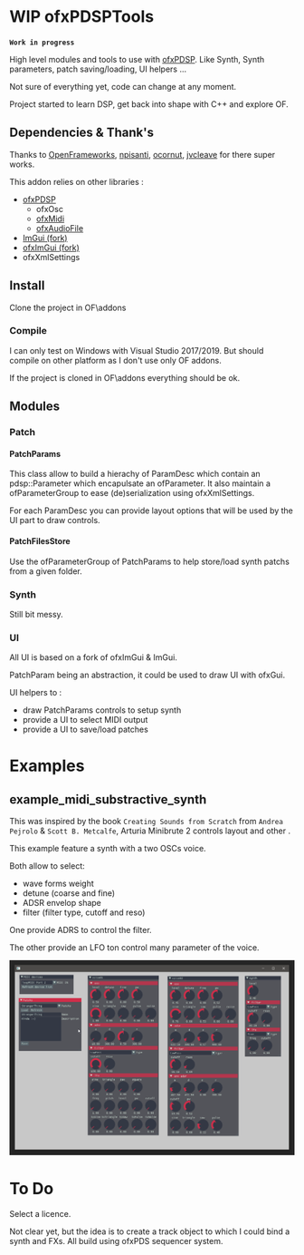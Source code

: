 # WIP ofxPDSPTools

**`Work in progress`**    

High level modules and tools to use with [ofxPDSP](https://github.com/npisanti/ofxPDSP). Like Synth, Synth parameters, patch saving/loading, UI helpers ... 

Not sure of everything yet, code can change at any moment.

Project started to learn DSP, get back into shape with C++ and explore OF.

## Dependencies & Thank's

Thanks to [OpenFrameworks](https://openframeworks.cc/), [npisanti](https://github.com/npisanti), [ocornut](https://github.com/ocornut), [jvcleave](https://github.com/jvcleave) for there super works.

This addon relies on other libraries :

- [ofxPDSP](https://github.com/npisanti/ofxPDSP)
   - ofxOsc
   - [ofxMidi]()
   - [ofxAudioFile]()
- [ImGui (fork)](https://github.com/MacFurax/imgui)
- [ofxImGui (fork)](https://github.com/MacFurax/ofxImGui)
- ofxXmlSettings

## Install
Clone the project in OF\addons

### Compile

I can only test on Windows with Visual Studio 2017/2019.
But should compile on other platform as I don't use only OF addons.

If the project is cloned in OF\addons everything should be ok.

## Modules

### Patch
#### PatchParams

This class allow to build a hierachy of ParamDesc which contain an pdsp::Parameter which encapulsate an ofParameter.
It also maintain a ofParameterGroup to ease (de)serialization using ofxXmlSettings.

For each ParamDesc you can provide layout options that will be used by the UI part to draw controls.


#### PatchFilesStore

Use the ofParameterGroup of PatchParams to help store/load synth patchs from a given folder.


### Synth

Still bit messy.

### UI

All UI is based on a fork of ofxImGui & ImGui.

PatchParam being an abstraction, it could be used to draw UI with ofxGui.

UI helpers to :
- draw PatchParams controls to setup synth
- provide a UI to select MIDI output
- provide a UI to save/load patches

# Examples
## example_midi_substractive_synth

This was inspired by the book `Creating Sounds from Scratch` from `Andrea Pejrolo` & `Scott B. Metcalfe`, Arturia Minibrute 2 controls layout and other .

This example feature a synth with a two OSCs voice.

Both allow to select:
- wave forms weight
- detune (coarse and fine) 
- ADSR envelop shape
- filter (filter type, cutoff and reso)

One provide ADRS to control the filter.

The other provide an LFO ton control many parameter of the voice.

 ![screenshot](assets/example_midi_substractive_synth.png)


# To Do

Select a licence.

Not clear yet, but the idea is to create a track object to which I could bind a synth and FXs.
All build using ofxPDS sequencer system.









